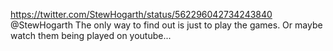 https://twitter.com/StewHogarth/status/562296042734243840 @StewHogarth The only way to find out is just to play the games. Or maybe watch them being played on youtube...